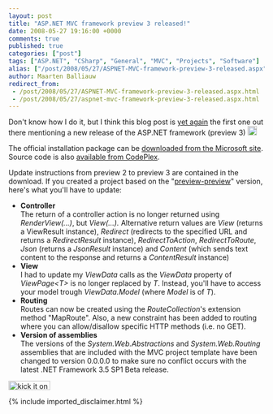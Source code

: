 ```yaml
---
layout: post
title: "ASP.NET MVC framework preview 3 released!"
date: 2008-05-27 19:16:00 +0000
comments: true
published: true
categories: ["post"]
tags: ["ASP.NET", "CSharp", "General", "MVC", "Projects", "Software"]
alias: ["/post/2008/05/27/ASPNET-MVC-framework-preview-3-released.aspx", "/post/2008/05/27/aspnet-mvc-framework-preview-3-released.aspx"]
author: Maarten Balliauw
redirect_from:
 - /post/2008/05/27/ASPNET-MVC-framework-preview-3-released.aspx.html
 - /post/2008/05/27/aspnet-mvc-framework-preview-3-released.aspx.html
---
```

<p>
Don&#39;t know how I do it, but I think this blog post is <a href="/post/2008/03/ASPNET-MVC-Framework-out-on-CodePlex.aspx" target="_blank">yet again</a> the first one out there mentioning a new release of the ASP.NET framework (preview 3)&nbsp;<img src="/admin/tiny_mce/plugins/emotions/images/smiley-cool.gif" border="0" alt="Cool" title="Cool" width="18" height="18" /> 
</p>
<p>
The official&nbsp;installation package can be <a href="http://www.microsoft.com/downloads/details.aspx?FamilyId=92F2A8F0-9243-4697-8F9A-FCF6BC9F66AB&amp;displaylang=en" target="_blank">downloaded from the Microsoft site</a>. Source code is also <a href="http://www.codeplex.com/aspnet/Release/ProjectReleases.aspx?ReleaseId=13792" target="_blank">available from CodePlex</a>. 
</p>
<p>
Update instructions from preview 2 to preview 3 are contained in the download. If you created a project based on the &quot;<a href="http://www.codeplex.com/aspnet/Release/ProjectReleases.aspx?ReleaseId=12640" target="_blank">preview-preview</a>&quot; version, here&#39;s what you&#39;ll have to update:
</p>
<ul>
	<li><strong>Controller</strong><br />
	The return of a controller action is no longer returned using <em>RenderView(...)</em>, but <em>View(...).</em> Alternative return values are <em>View</em> (returns a ViewResult instance), <em>Redirect</em> (redirects to the specified URL and returns a <em>RedirectResult</em> instance), <em>RedirectToAction</em>, <em>RedirectToRoute</em>, <em>Json</em> (returns a <em>JsonResult</em> instance) and <em>Content</em> (which sends&nbsp;text content to the response and returns a <em>ContentResult</em> instance)<br />
	</li>
	<li><strong>View</strong><br />
	I had to update my <em>ViewData</em> calls as the <em>ViewData</em> property of <em>ViewPage&lt;T&gt;</em> is no longer replaced by <em>T</em>.&nbsp;Instead, you&#39;ll have to access your model trough <em>ViewData.Model</em> (where <em>Model </em>is of <em>T</em>).<br />
	</li>
	<li><strong>Routing</strong><br />
	Routes can now be created using the <em>RouteCollection</em>&#39;s extension method &quot;MapRoute&quot;. Also, a new constraint has been added to routing where you can allow/disallow specific HTTP methods (i.e. no GET).<br />
	</li>
	<li><strong>Version of assemblies</strong><br />
	The versions of the <em>System.Web.Abstractions</em> and <em>System.Web.Routing</em> assemblies that are included with the MVC project template have been changed to version 0.0.0.0 to make sure no conflict occurs with the latest .NET Framework 3.5 SP1 Beta release.</li>
</ul>
<p>
<a href="http://www.dotnetkicks.com/kick/?url=/post/2008/05/ASPNET-MVC-framework-preview-3-released.aspx&amp;title=ASP.NET MVC framework preview 3 released!"><img src="http://www.dotnetkicks.com/Services/Images/KickItImageGenerator.ashx?url=/post/2008/05/ASPNET-MVC-framework-preview-3-released.aspx" border="0" alt="kick it on DotNetKicks.com" width="82" height="18" /> </a>
</p>

{% include imported_disclaimer.html %}

